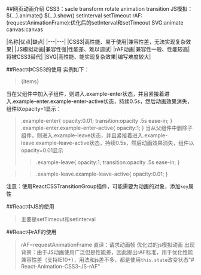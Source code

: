 
##网页动画介绍 
CSS3：sacle  transform rotate animation transition
JS模拟：$(...).animate()  $(...).show()  setInterval  setTimeout
rAF:(requestAnimationFrame):优化后的setInterval和setTimeout
SVG:animate
canvas:canvas

|名称|优点|缺点|
|---|---|
|CSS3|高性能、易于使用|兼容性差，无法实现复杂效果|
|JS模拟动画|兼容性强|性能差、难以调试|
|rAF动画|兼容性一般、性能较高|将被CSS3替代|
|SVG|高性能、能实现复杂效果|编写难度较大|

##React中CSS3的使用
实例如下：
><ReactCSSTransitionGroup transitionName="example">
>{items}
></ReactCSSTransitionGroup>

当在父组件中加入子组件，则进入.example-enter状态，并且紧接着进入.example-enter.example-enter-active状态，持续0.5s，然后动画效果消失，组件以opacity=1显示：
>.example-enter{
    opacity:0.01;
    transition:opacity .5s ease-in;
}
>.example-enter.example-enter-active{
    opacity:1;
}
当从父组件中删除子组件，则进入.example-leave状态，并且紧接着进入.example-leave.example-leave-active状态，持续0.5s，然后动画效果消失，组件以opacity=0.01显示
>>.example-leave{
    opacity:1;
    transition:opacity .5s ease-in;
}

>>.example-leave.example-leave-active{
    opacity:0.01;
}

注意：使用ReactCSSTransitionGroup插件，可能需要为动画的对象，添加`key`属性

##React中JS的使用
>主要是setTimeout和setInterval

##React中rAF的使用
>rAF=requestAnimationFrame 直译：请求动画帧
>优化过的js模拟动画
>出现背景：由于JS动画使用广泛但是性能差，因此提出rAF标准，用于优化性能
>兼容性差（支持IE10+），用法和js差不多，都是使用`this.state`改变状态"# React-Animation-CSS3-JS-rAF" 
